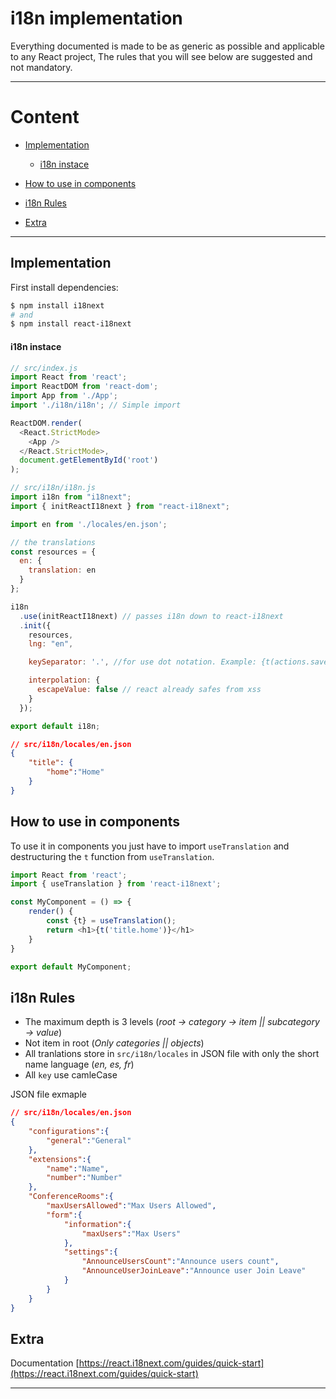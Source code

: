 # i18n implementation

Everything documented is made to be as generic as possible and applicable to any React project, The rules that you will see below are suggested and not mandatory.

---

# Content

- [Implementation](#implementation)
    - [i18n instace](#i18n-instace)

- [How to use in components](#how-to-use-in-components)
  
- [i18n Rules](#i18n-rules)
  
- [Extra](#extra)

---

## Implementation

First install dependencies:

```bash
$ npm install i18next
# and
$ npm install react-i18next
```

#### i18n instace

```javascript
// src/index.js
import React from 'react';
import ReactDOM from 'react-dom';
import App from './App';
import './i18n/i18n'; // Simple import

ReactDOM.render(
  <React.StrictMode>
    <App />
  </React.StrictMode>,
  document.getElementById('root')
);

```


```javascript
// src/i18n/i18n.js
import i18n from "i18next";
import { initReactI18next } from "react-i18next";

import en from './locales/en.json';

// the translations
const resources = {
  en: {
    translation: en
  }
};

i18n
  .use(initReactI18next) // passes i18n down to react-i18next
  .init({
    resources,
    lng: "en",

    keySeparator: '.', //for use dot notation. Example: {t(actions.save)}

    interpolation: {
      escapeValue: false // react already safes from xss
    }
  });

export default i18n;
```

```json
// src/i18n/locales/en.json
{
    "title": {
        "home":"Home"
    }
}
```

## How to use in components

To use it in components you just have to import `useTranslation` and destructuring the `t` function from `useTranslation`.

```javascript
import React from 'react';
import { useTranslation } from 'react-i18next';

const MyComponent = () => {
    render() {
        const {t} = useTranslation();
        return <h1>{t('title.home')}</h1>
    }
}

export default MyComponent;
```

## i18n Rules

- The maximum depth is 3 levels (*root -> category -> item || subcategory -> value*)
- Not item in root (*Only categories || objects*)
- All tranlations store in `src/i18n/locales` in JSON file with only the short name language (*en, es, fr*)
- All `key` use camleCase

JSON file exmaple

```json
// src/i18n/locales/en.json
{
    "configurations":{
        "general":"General"
    },
    "extensions":{
        "name":"Name",
        "number":"Number"
    },
    "ConferenceRooms":{
        "maxUsersAllowed":"Max Users Allowed",
        "form":{
            "information":{
                "maxUsers":"Max Users"
            },
            "settings":{
                "AnnounceUsersCount":"Announce users count",
                "AnnounceUserJoinLeave":"Announce user Join Leave"
            }
        }
    }
}
```

## Extra

Documentation
[https://react.i18next.com/guides/quick-start](https://react.i18next.com/guides/quick-start)

---